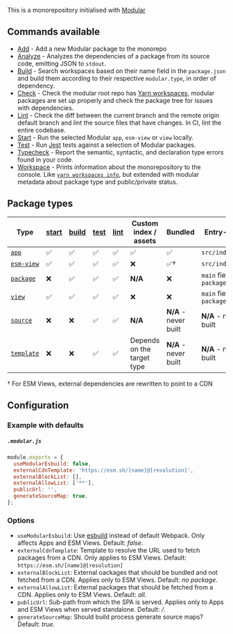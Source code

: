 This is a monorepository initialised with [Modular](https://modular.js.org/)

## Commands available

- [Add](https://modular.js.org/commands/add/) - Add a new Modular package to the
  monorepo
- [Analyze](https://modular.js.org/commands/analyze/) - Analyzes the
  dependencies of a package from its source code, emitting JSON to `stdout`.
- [Build](https://modular.js.org/commands/build/) - Search workspaces based on
  their name field in the `package.json` and build them according to their
  respective `modular.type`, in order of dependency.
- [Check](https://modular.js.org/commands/check/) - Check the modular root repo
  has [Yarn workspaces](https://classic.yarnpkg.com/lang/en/docs/workspaces/),
  modular packages are set up properly and check the package tree for issues
  with dependencies.
- [Lint](https://modular.js.org/commands/lint/) - Check the diff between the
  current branch and the remote origin default branch and lint the source files
  that have changes. In CI, lint the entire codebase.
- [Start](https://modular.js.org/commands/start/) - Run the selected Modular
  `app`, `esm-view` or `view` locally.
- [Test](https://modular.js.org/commands/test/) - Run [Jest](https://jestjs.io/)
  tests against a selection of Modular packages.
- [Typecheck](https://modular.js.org/commands/typecheck/) - Report the semantic,
  syntactic, and declaration type errors found in your code.
- [Workspace](https://modular.js.org/commands/workspace/) - Prints information
  about the monorepository to the console. Like
  [`yarn workspaces info`](https://classic.yarnpkg.com/lang/en/docs/cli/workspaces/#toc-yarn-workspaces-info),
  but extended with modular metadata about package type and public/private
  status.

## Package types

| Type                                                         | [start](https://modular.js.org/commands/start/) | [build](https://modular.js.org/commands/build/) | [test](https://modular.js.org/commands/test/) | [lint](https://modular.js.org/commands/lint/) | Custom index / assets      | Bundled               | Entry-point                    |
| ------------------------------------------------------------ | ----------------------------------------------- | ----------------------------------------------- | --------------------------------------------- | --------------------------------------------- | -------------------------- | --------------------- | ------------------------------ |
| [`app`](https://modular.js.org/package-types/app/)           | ✅                                              | ✅                                              | ✅                                            | ✅                                            | ✅                         | ✅                    | `src/index.tsx`                |
| [`esm-view`](https://modular.js.org/package-types/esm-view/) | ✅                                              | ✅                                              | ✅                                            | ✅                                            | ❌                         | ✅†                   | `src/index.tsx`                |
| [`package`](https://modular.js.org/package-types/package/)   | ❌                                              | ✅                                              | ✅                                            | ✅                                            | **N/A**                    | ❌                    | `main` field of `package.json` |
| [`view`](https://modular.js.org/package-types/view/)         | ✅                                              | ✅                                              | ✅                                            | ✅                                            | ❌                         | ❌                    | `main` field of `package.json` |
| [`source`](https://modular.js.org/package-types/source/)     | ❌                                              | ❌                                              | ✅                                            | ✅                                            | **N/A**                    | **N/A** - never built | **N/A** - never built          |
| [`template`](https://modular.js.org/package-types/template/) | ❌                                              | ❌                                              | ✅                                            | ✅                                            | Depends on the target type | **N/A** - never built | **N/A** - never built          |

† For ESM Views, external dependencies are rewritten to point to a CDN

## Configuration

### Example with defaults

##### `.modular.js`

```js
module.exports = {
  useModularEsbuild: false,
  externalCdnTemplate: 'https://esm.sh/[name]@[resolution]',
  externalBlockList: [],
  externalAllowList: ['**'],
  publicUrl: '',
  generateSourceMap: true,
};
```

### Options

- `useModularEsbuild`: Use [esbuild](https://esbuild.github.io/) instead of
  default Webpack. Only affects Apps and ESM Views. Default: _false_.
- `externalCdnTemplate`: Template to resolve the URL used to fetch packages from
  a CDN. Only applies to ESM Views. Default:
  `https://esm.sh/[name]@[resolution]`
- `externalBlockList`: External oackages that should be bundled and not fetched
  from a CDN. Applies only to ESM Views. Default: _no package_.
- `externalAllowList`: External packages that should be fetched from a CDN.
  Applies only to ESM Views. Default: _all_.
- `publicUrl`: Sub-path from which the SPA is served. Applies only to Apps and
  ESM Views when served standalone. Default: _/_.
- `generateSourceMap`: Should build process generate source maps? Default:
  _true_.
